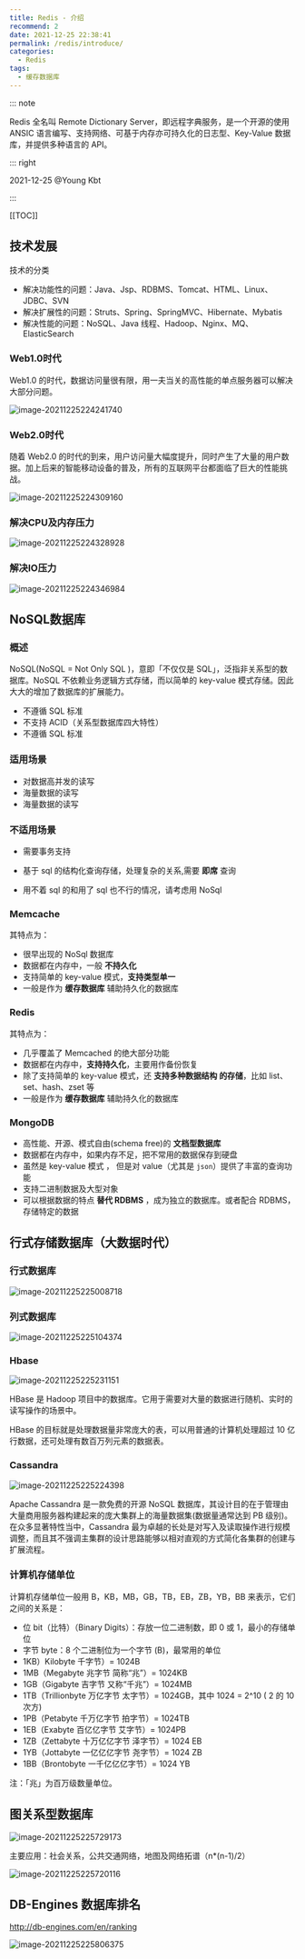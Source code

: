 ```yaml
---
title: Redis - 介绍
recommend: 2
date: 2021-12-25 22:38:41
permalink: /redis/introduce/
categories:
  - Redis
tags: 
  - 缓存数据库
---
```


::: note

Redis 全名叫 Remote Dictionary Server，即远程字典服务，是一个开源的使用 ANSIC 语言编写、支持网络、可基于内存亦可持久化的日志型、Key-Value 数据库，并提供多种语言的 API。

::: right

2021-12-25 @Young Kbt

:::

[[TOC]]



## 技术发展

技术的分类

- 解决功能性的问题：Java、Jsp、RDBMS、Tomcat、HTML、Linux、JDBC、SVN
- 解决扩展性的问题：Struts、Spring、SpringMVC、Hibernate、Mybatis
- 解决性能的问题：NoSQL、Java 线程、Hadoop、Nginx、MQ、ElasticSearch

### Web1.0时代

Web1.0 的时代，数据访问量很有限，用一夫当关的高性能的单点服务器可以解决大部分问题。

![image-20211225224241740](https://cdn.staticaly.com/gh/Kele-Bingtang/static@master/img/Redis/20211225224242.png)

### Web2.0时代

随着 Web2.0 的时代的到来，用户访问量大幅度提升，同时产生了大量的用户数据。加上后来的智能移动设备的普及，所有的互联网平台都面临了巨大的性能挑战。

![image-20211225224309160](https://cdn.staticaly.com/gh/Kele-Bingtang/static@master/img/Redis/20211225224311.png)

### 解决CPU及内存压力

![image-20211225224328928](https://cdn.staticaly.com/gh/Kele-Bingtang/static@master/img/Redis/20211225224330.png)

### 解决IO压力

![image-20211225224346984](https://cdn.staticaly.com/gh/Kele-Bingtang/static@master/img/Redis/20211225224348.png)

## NoSQL数据库

### 概述

NoSQL(NoSQL = Not Only SQL )，意即「不仅仅是 SQL」，泛指非关系型的数据库。NoSQL 不依赖业务逻辑方式存储，而以简单的 key-value 模式存储。因此大大的增加了数据库的扩展能力。

- 不遵循 SQL 标准
- 不支持 ACID（关系型数据库四大特性）
- 不遵循 SQL 标准

### 适用场景

- 对数据高并发的读写
- 海量数据的读写
- 海量数据的读写

### 不适用场景

- 需要事务支持
- 基于 sql 的结构化查询存储，处理复杂的关系,需要 **即席** 查询

- 用不着 sql 的和用了 sql 也不行的情况，请考虑用 NoSql

### Memcache

其特点为：

- 很早出现的 NoSql 数据库
- 数据都在内存中，一般 **不持久化**
- 支持简单的 key-value 模式，**支持类型单一**
- 一般是作为 **缓存数据库** 辅助持久化的数据库

### Redis

其特点为：

- 几乎覆盖了 Memcached 的绝大部分功能
- 数据都在内存中，**支持持久化**，主要用作备份恢复
- 除了支持简单的 key-value 模式，还 **支持多种数据结构 的存储**，比如 list、set、hash、zset 等
- 一般是作为 **缓存数据库** 辅助持久化的数据库

### MongoDB

- 高性能、开源、模式自由(schema free)的 **文档型数据库** 
- 数据都在内存中，如果内存不足，把不常用的数据保存到硬盘
- 虽然是 key-value 模式 ， 但是对 value（尤其是 `json`）提供了丰富的查询功能
- 支持二进制数据及大型对象
- 可以根据数据的特点 **替代 RDBMS** ，成为独立的数据库。或者配合 RDBMS，存储特定的数据

## 行式存储数据库（大数据时代）

### 行式数据库

![image-20211225225008718](https://cdn.staticaly.com/gh/Kele-Bingtang/static@master/img/Redis/20211225225013.png)

### 列式数据库

![image-20211225225104374](https://cdn.staticaly.com/gh/Kele-Bingtang/static@master/img/Redis/20211225225105.png)

### Hbase

![image-20211225225231151](https://cdn.staticaly.com/gh/Kele-Bingtang/static@master/img/Redis/20211225225359.png)

HBase 是 Hadoop 项目中的数据库。它用于需要对大量的数据进行随机、实时的读写操作的场景中。

HBase 的目标就是处理数据量非常庞大的表，可以用普通的计算机处理超过 10 亿行数据，还可处理有数百万列元素的数据表。

### Cassandra

![image-20211225225224398](https://cdn.staticaly.com/gh/Kele-Bingtang/static@master/img/Redis/20211225225225.png)

Apache Cassandra 是一款免费的开源 NoSQL 数据库，其设计目的在于管理由大量商用服务器构建起来的庞大集群上的海量数据集(数据量通常达到 PB 级别)。在众多显著特性当中，Cassandra 最为卓越的长处是对写入及读取操作进行规模调整，而且其不强调主集群的设计思路能够以相对直观的方式简化各集群的创建与扩展流程。

### 计算机存储单位

计算机存储单位一般用 B，KB，MB，GB，TB，EB，ZB，YB，BB 来表示，它们之间的关系是：

- 位 bit（比特）（Binary Digits）：存放一位二进制数，即 0 或 1，最小的存储单位
- 字节 byte：8 个二进制位为一个字节 (B)，最常用的单位
- 1KB）Kilobyte 千字节）= 1024B
- 1MB（Megabyte 兆字节 简称“兆”）= 1024KB
- 1GB（Gigabyte 吉字节 又称“千兆”）= 1024MB
- 1TB（Trillionbyte 万亿字节 太字节）= 1024GB，其中 1024 = 2^10 ( 2 的 10 次方)
- 1PB（Petabyte 千万亿字节 拍字节）= 1024TB
- 1EB（Exabyte 百亿亿字节 艾字节）= 1024PB
- 1ZB（Zettabyte 十万亿亿字节 泽字节）= 1024 EB
- 1YB（Jottabyte 一亿亿亿字节 尧字节）= 1024 ZB
- 1BB（Brontobyte 一千亿亿亿字节）= 1024 YB

注：「兆」为百万级数量单位。

## 图关系型数据库

![image-20211225225729173](https://cdn.staticaly.com/gh/Kele-Bingtang/static@master/img/Redis/20211225225730.png)

主要应用：社会关系，公共交通网络，地图及网络拓谱（n*(n-1)/2）

![image-20211225225720116](https://cdn.staticaly.com/gh/Kele-Bingtang/static@master/img/Redis/20211225225721.png)

## DB-Engines 数据库排名

<http://db-engines.com/en/ranking>

![image-20211225225806375](https://cdn.staticaly.com/gh/Kele-Bingtang/static@master/img/Redis/20211225230110.png)
